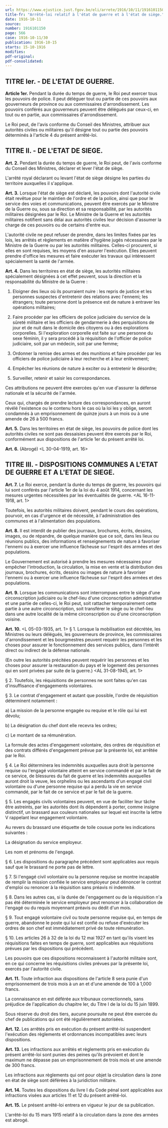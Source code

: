 ```yaml
---
url: https://www.ejustice.just.fgov.be/eli/arrete/1916/10/11/1916101150/justel
title-fr: "Arrêté-loi relatif à l'état de guerre et à l'état de siège."
date: 1916-10-11
source:
number: 1916101150
page: 566
case: 1916-10-11/30
publication: 1916-10-15
starts: 15-10-1916
modifies:
pdf-original:
pdf-consolidated:
---
```


## TITRE Ier. - DE L'ETAT DE GUERRE.

**Article 1er.** Pendant la durée du temps de guerre, le Roi peut exercer tous les pouvoirs de police. Il peut déléguer tout ou partie de ces pouvoirs aux gouverneurs de province ou aux commissaires d'arrondissement. Les pouvoirs conférés aux gouverneurs peuvent être délégués par ceux-ci, en tout ou en partie, aux commissaires d'arrondissement.

Le Roi peut, de l'avis conforme du Conseil des Ministres, attribuer aux autorités civiles ou militaires qu'il désigne tout ou partie des pouvoirs déterminés à l'article 4 du présent arrêté-loi.

## TITRE II. - DE L'ETAT DE SIEGE.

**Art. 2.** Pendant la durée du temps de guerre, le Roi peut, de l'avis conforme du Conseil des Ministres, déclarer et lever l'état de siège.

L'arrêté royal déclarant ou levant l'état de siège désigne les parties du territoire auxquelles il s'applique.

**Art. 3.** Lorsque l'état de siège est déclaré, les pouvoirs dont l'autorité civile était revêtue pour le maintien de l'ordre et de la police, ainsi que pour le service des voies et communications, peuvent être exercés par le Ministre de la Guerre ou, sous sa direction et sa responsabilité, par les autorités militaires désignées par le Roi. Le Ministre de la Guerre et les autorités militaires notifient sans délai aux autorités civiles leur décision d'assumer la charge de ces pouvoirs ou de certains d'entre eux.

L'autorité civile ne peut refuser de prendre, dans les limites fixées par les lois, les arrêtés et règlements en matière d'hygiène jugés nécessaires par le Ministre de la Guerre ou par les autorités militaires. Celles-ci procurent, si elles en sont requises, les moyens d'en assurer l'exécution. Elles peuvent prendre d'office les mesures et faire exécuter les travaux qui intéressent spécialement la santé de l'armée.

**Art. 4.** Dans les territoires en état de siège, les autorités militaires spécialement désignées à cet effet peuvent, sous la direction et la responsabilité du Ministre de la Guerre :

1. Eloigner des lieux où ils pourraient nuire : les repris de justice et les personnes suspectes d'entretenir des relations avec l'ennemi; les étrangers; toute personne dont la présence est de nature à entraver les opérations militaires;

2. Faire procéder par les officiers de police judiciaire du service de la sûreté militaire et les officiers de gendarmerie à des perquisitions de jour et de nuit dans le domicile des citoyens ou à des explorations corporelles. Si l'exploration corporelle est faite sur une personne du sexe féminin, il y sera procédé à la réquisition de l'officier de police judiciaire, soit par un médecin, soit par une femme;

3. Ordonner la remise des armes et des munitions et faire procéder par les officiers de police judiciaire à leur recherche et à leur enlèvement;

4. Empêcher les réunions de nature à exciter ou à entretenir le désordre;

5. Surveiller, retenir et saisir les correspondances.

Ces attributions ne peuvent être exercées qu'en vue d'assurer la défense nationale et la sécurité de l'armée.

Ceux qui, chargés de prendre lecture des correspondances, en auront révélé l'existence ou le contenu hors le cas où la loi les y oblige, seront condamnés à un emprisonnement de quinze jours à un mois ou à une amende de 26 à 500 francs.

**Art. 5.** Dans les territoires en état de siège, les pouvoirs de police dont les autorités civiles ne sont pas dessaisies peuvent être exercés par le Roi, conformément aux dispositions de l'article 1er du présent arrêté loi.

**Art. 6.** (Abrogé) <L 30-04-1919, art. 16>

## TITRE III. - DISPOSITIONS COMMUNES A L'ETAT DE GUERRE ET A L'ETAT DE SIEGE.

**Art. 7.** Le Roi exerce, pendant la durée du temps de guerre, les pouvoirs qui lui sont conférés par l'article 1er de la loi du 4 août 1914, concernant les mesures urgentes nécessitées par les éventualités de guerre. <AL 16-11-1918, art. 1>

Toutefois, les autorités militaires doivent, pendant le cours des opérations, pourvoir, en cas d'urgence et de nécessité, à l'administration des communes et à l'alimentation des populations.

**Art. 8.** Il est interdit de publier des journaux, brochures, écrits, dessins, images, ou de répandre, de quelque manière que ce soit, dans les lieux ou réunions publics, des informations et renseignements de nature à favoriser l'ennemi ou à exercer une influence fâcheuse sur l'esprit des armées et des populations.

Le Gouvernement est autorisé à prendre les mesures nécessaires pour empêcher l'introduction, la circulation, la mise en vente et la distribution des journaux, brochures, écrits, dessins ou images de nature à favoriser l'ennemi ou à exercer une influence fâcheuse sur l'esprit des armées et des populations.

**Art. 9.** Lorsque les communications sont interrompues entre le siège d'une circonscription judiciaire ou le chef-lieu d'une circonscription administrative et une partie de celles-ci, le Roi peut, soit rattacher temporairement cette partie à une autre circonscription, soit transférer le siège ou le chef-lieu dans une autre localité de la même circonscription ou d'une circonscription voisine.

**Art. 10.** <L 05-03-1935, art. 1> § 1. Lorsque la mobilisation est décrétée, les Ministres ou leurs délégués, les gouverneurs de province, les commissaires d'arrondissement et les bourgmestres peuvent requérir les personnes et les choses pour assurer le fonctionnement des services publics, dans l'intérêt direct ou indirect de la défense nationale.

(En outre les autorités précitées peuvent requérir les personnes et les choses pour assurer la restauration du pays et le logement des personnes qui en sont privées par suite de la guerre.) <AL 31-08-1945, art. 1>

§ 2. Toutefois, les réquisitions de personnes ne sont faites qu'en cas d'insuffisance d'engagements volontaires.

§ 3. Le contrat d'engagement et autant que possible, l'ordre de réquisition déterminent notamment :

   a) La mission de la personne engagée ou requise et le rôle qui lui est dévolu;

   b) La désignation du chef dont elle recevra les ordres;

   c) Le montant de sa rémunération.

La formule des actes d'engagement volontaire, des ordres de réquisition et des contrats différés d'engagement prévue par la présente loi, est arrêtée par le Roi.

§ 4. Le Roi déterminera les indemnités auxquelles aura droit la personne requise ou l'engagé volontaire atteint en service commandé et par le fait de ce service, de blessures du fait de guerre et les indemnités auxquelles auront droit la veuve, les orphelins ou les ascendants d'un engagé civil volontaire ou d'une personne requise qui a perdu la vie en service commandé, par le fait de ce service et par le fait de la guerre.

§ 5. Les engagés civils volontaires peuvent, en vue de faciliter leur tâche être astreints, par les autorités dont ils dépendent à porter, comme insigne distinctif, un brassard aux couleurs nationales sur lequel est inscrite la lettre V rappelant leur engagement volontaire.

Au revers du brassard une étiquette de toile cousue porte les indications suivantes :

La désignation du service employeur.

Les nom et prénoms de l'engagé.

§ 6. Les dispositions du paragraphe précédent sont applicables aux requis sauf que le brassard ne porte pas de lettre.

§ 7. Si l'engagé civil volontaire ou la personne requise se montre incapable de remplir la mission confiée le service employeur peut dénoncer le contrat d'emploi ou renoncer à la réquisition sans préavis ni indemnité.

§ 8. Dans les autres cas, si la durée de l'engagement ou de la réquisition n'a pas été déterminée le service employeur peut renoncer à la collaboration de l'engagé ou du requis moyennant préavis ou dédit d'un mois.

§ 9. Tout engagé volontaire civil ou toute personne requise qui, en temps de guerre, abandonne le poste qui lui est confié ou refuse d'exécuter les ordres de son chef est immédiatement privé de toute rémunération.

§ 10. Les articles 26 à 32 de la loi du 12 mai 1927 en tant qu'ils visent les réquisitions faites en temps de guerre, sont applicables aux réquisitions prévues par les dispositions qui précèdent.

Les pouvoirs que ces dispositions reconnaissent à l'autorité militaire sont, en ce qui concerne les réquisitions civiles prévues par la présente loi, exercés par l'autorité civile.

**Art. 11.** Toute infraction aux dispositions de l'article 8 sera punie d'un emprisonnement de trois mois à un an et d'une amende de 100 à 1,000 francs.

La connaissance en est déférée aux tribunaux correctionnels, sans préjudice de l'application du chapitre Ier, du Titre I de la loi du 15 juin 1899.

Sous réserve du droit des tiers, aucune poursuite ne peut être exercée du chef de publications qui ont été régulièrement autorisées.

**Art. 12.** Les arrêtés pris en exécution du présent arrêté-loi suspendent l'exécution des règlements et ordonnances incompatibles avec leurs dispositions.

**Art. 13.** Les infractions aux arrêtés et règlements pris en exécution du présent arrêté-loi sont punies des peines qu'ils prévoient et dont le maximum ne dépasse pas un emprisonnement de trois mois et une amende de 300 francs.

Les infractions aux règlements qui ont pour objet la circulation dans la zone en état de siège sont déférées à la juridiction militaire.

**Art. 14.** Toutes les dispositions du livre I du Code pénal sont applicables aux infractions visées aux articles 11 et 12 du présent arrêté-loi.

**Art. 15.** Le présent arrêté-loi entrera en vigueur le jour de sa publication.

L'arrêté-loi du 15 mars 1915 relatif à la circulation dans la zone des armées est abrogé.
